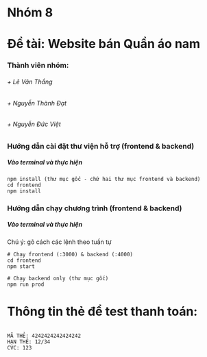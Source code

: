 # Nhóm 8
# Đề tài: Website bán Quần áo nam

<h3>Thành viên nhóm: </h3>
<h6>+ Lê Văn Thắng</h6>
<h6>+ Nguyễn Thành Đạt</h6>
<h6>+ Nguyễn Đức Việt</h6>



### Hướng dẫn cài đặt thư viện hỗ trợ  (frontend & backend)
<h5>Vào terminal và thực hiện</h5>

```
npm install (thư mục gốc - chứ hai thư mục frontend và backend)
cd frontend
npm install
```
### Hướng dẫn chạy chương trình (frontend & backend)
<h5>Vào terminal và thực hiện</h5>
Chú ý: gõ cách các lệnh theo tuần tự

```
# Chạy frontend (:3000) & backend (:4000)
cd frontend
npm start

# Chạy backend only (thư mục gốc)
npm run prod
```

# Thông tin thẻ để test thanh toán:
```

MÃ THẺ: 4242424242424242
HẠN THẺ: 12/34
CVC: 123

```


